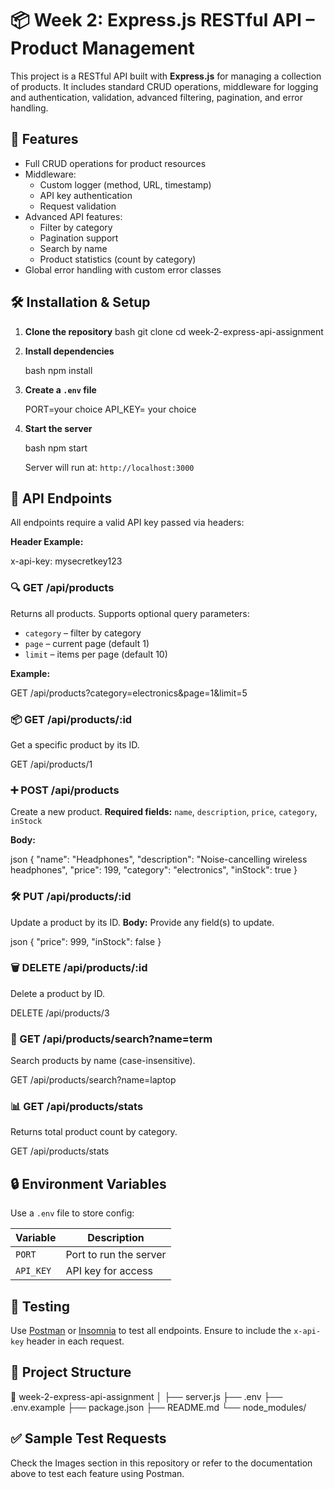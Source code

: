 # 📦 Week 2: Express.js RESTful API – Product Management

This project is a RESTful API built with **Express.js** for managing a collection of products. It includes standard CRUD operations, middleware for logging and authentication, validation, advanced filtering, pagination, and error handling.

## 🚀 Features

- Full CRUD operations for product resources
- Middleware:
  - Custom logger (method, URL, timestamp)
  - API key authentication
  - Request validation
- Advanced API features:
  - Filter by category
  - Pagination support
  - Search by name
  - Product statistics (count by category)
- Global error handling with custom error classes


## 🛠️ Installation & Setup

1. **Clone the repository**
   bash
   git clone <your-repo-url>
   cd week-2-express-api-assignment


2. **Install dependencies**

   bash
   npm install
   

3. **Create a `.env` file**

   PORT=your choice
   API_KEY= your choice
   
4. **Start the server**

   bash
   npm start
   

   Server will run at: `http://localhost:3000`

## 📄 API Endpoints

All endpoints require a valid API key passed via headers:

**Header Example:**

x-api-key: mysecretkey123

### 🔍 GET /api/products

Returns all products. Supports optional query parameters:

* `category` – filter by category
* `page` – current page (default 1)
* `limit` – items per page (default 10)

**Example:**

GET /api/products?category=electronics&page=1&limit=5

### 📦 GET /api/products/\:id

Get a specific product by its ID.

GET /api/products/1


### ➕ POST /api/products

Create a new product.
**Required fields:** `name`, `description`, `price`, `category`, `inStock`

**Body:**

json
{
  "name": "Headphones",
  "description": "Noise-cancelling wireless headphones",
  "price": 199,
  "category": "electronics",
  "inStock": true
}

### 🛠️ PUT /api/products/\:id

Update a product by its ID.
**Body:** Provide any field(s) to update.

json
{
  "price": 999,
  "inStock": false
}


### 🗑️ DELETE /api/products/\:id

Delete a product by ID.

DELETE /api/products/3


### 🔎 GET /api/products/search?name=term

Search products by name (case-insensitive).

GET /api/products/search?name=laptop

### 📊 GET /api/products/stats

Returns total product count by category.

GET /api/products/stats


## 🔒 Environment Variables

Use a `.env` file to store config:

| Variable  | Description            |
| --------- | ---------------------- |
| `PORT`    | Port to run the server |
| `API_KEY` | API key for access     |


## 🧪 Testing

Use [Postman](https://www.postman.com/) or [Insomnia](https://insomnia.rest/) to test all endpoints.
Ensure to include the `x-api-key` header in each request.


## 📁 Project Structure

📁 week-2-express-api-assignment
│
├── server.js
├── .env
├── .env.example
├── package.json
├── README.md
└── node_modules/


## ✅ Sample Test Requests

Check the Images section in this repository or refer to the documentation above to test each feature using Postman.